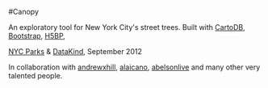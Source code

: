 #Canopy

An exploratory tool for New York City's street trees.  Built with [CartoDB](http://cartodb.com/), [Bootstrap](http://twitter.github.com/bootstrap/), [H5BP](http://html5boilerplate.com/), 

[NYC Parks](http://www.nycgovparks.org/) & [DataKind](http://datakind.org), September 2012

In collaboration with [andrewxhill](https://github.com/andrewxhill), [alaicano](https://github.com/alaiacano), [abelsonlive](https://github.com/abelsonlive) and many other very talented people.
